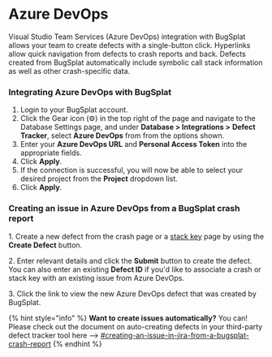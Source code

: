 # Azure DevOps

Visual Studio Team Services (Azure DevOps) integration with BugSplat allows your team to create defects with a single-button click. Hyperlinks allow quick navigation from defects to crash reports and back. Defects created from BugSplat automatically include symbolic call stack information as well as other crash-specific data.

### Integrating Azure DevOps with BugSplat

1. Login to your BugSplat account.
2. Click the Gear icon (⚙️) in the top right of the page and navigate to the Database Settings page, and under **Database > Integrations >** **Defect Tracker**, select **Azure DevOps** from from the options shown.
3. Enter your **Azure DevOps URL** and **Personal Access Token** into the appropriate fields.
4. Click **Apply**.
5. If the connection is successful, you will now be able to select your desired project from the **Project** dropdown list.
6. Click **Apply**.

### Creating an issue in Azure DevOps from a BugSplat crash report

1\. Create a new defect from the crash page or a [stack key](../../../../education/bugsplat-terminology.md#stack-key) page by using the **Create Defect** button.

2\. Enter relevant details and click the **Submit** button to create the defect. You can also enter an existing **Defect ID** if you'd like to associate a crash or stack key with an existing issue from Azure DevOps.

3\. Click the link to view the new Azure DevOps defect that was created by BugSplat.

{% hint style="info" %}
**Want to create issues automatically?** You can! Please check out the document on auto-creating defects in your third-party defect tracker tool here --> [#creating-an-issue-in-jira-from-a-bugsplat-crash-report](azure-devops.md#creating-an-issue-in-jira-from-a-bugsplat-crash-report "mention")
{% endhint %}
